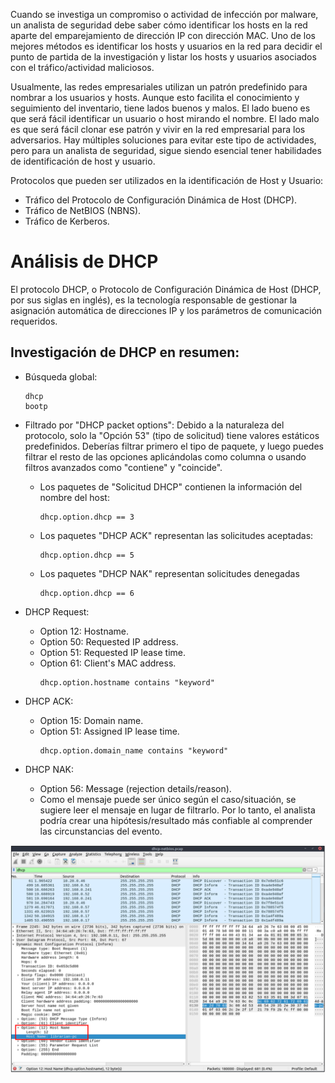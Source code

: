 

Cuando se investiga un compromiso o actividad de infección por malware, un analista de seguridad debe saber cómo identificar los hosts en la red aparte del emparejamiento de dirección IP con dirección MAC. Uno de los mejores métodos es identificar los hosts y usuarios en la red para decidir el punto de partida de la investigación y listar los hosts y usuarios asociados con el tráfico/actividad maliciosos.

Usualmente, las redes empresariales utilizan un patrón predefinido para nombrar a los usuarios y hosts. Aunque esto facilita el conocimiento y seguimiento del inventario, tiene lados buenos y malos. El lado bueno es que será fácil identificar un usuario o host mirando el nombre. El lado malo es que será fácil clonar ese patrón y vivir en la red empresarial para los adversarios. Hay múltiples soluciones para evitar este tipo de actividades, pero para un analista de seguridad, sigue siendo esencial tener habilidades de identificación de host y usuario.

Protocolos que pueden ser utilizados en la identificación de Host y Usuario:
- Tráfico del Protocolo de Configuración Dinámica de Host (DHCP).
- Tráfico de NetBIOS (NBNS).
- Tráfico de Kerberos.



# Análisis de DHCP
El protocolo DHCP, o Protocolo de Configuración Dinámica de Host (DHCP, por sus siglas en inglés), es la tecnología responsable de gestionar la asignación automática de direcciones IP y los parámetros de comunicación requeridos.

## Investigación de DHCP en resumen:
- Búsqueda global:
  ```
  dhcp
  bootp
  ```

- Filtrado por "DHCP packet options": Debido a la naturaleza del protocolo, solo la "Opción 53" (tipo de solicitud) tiene valores estáticos predefinidos. Deberías filtrar primero el tipo de paquete, y luego puedes filtrar el resto de las opciones aplicándolas como columna o usando filtros avanzados como "contiene" y "coincide".
  - Los paquetes de "Solicitud DHCP" contienen la información del nombre del host:
    ```
    dhcp.option.dhcp == 3
    ```
  
  - Los paquetes "DHCP ACK" representan las solicitudes aceptadas:
    ```
    dhcp.option.dhcp == 5
    ```
  
  - Los paquetes "DHCP NAK" representan solicitudes denegadas
    ```
    dhcp.option.dhcp == 6
    ```

- DHCP Request:
  - Option 12: Hostname.
  - Option 50: Requested IP address.
  - Option 51: Requested IP lease time.
  - Option 61: Client's MAC address.
    ```
    dhcp.option.hostname contains "keyword"
    ```

- DHCP ACK:
  - Option 15: Domain name.
  - Option 51: Assigned IP lease time.
    ```
    dhcp.option.domain_name contains "keyword"  
    ```

- DHCP NAK:
  - Option 56: Message (rejection details/reason).
  - Como el mensaje puede ser único según el caso/situación, se sugiere leer el mensaje en lugar de filtrarlo. Por lo tanto, el analista podría crear una hipótesis/resultado más confiable al comprender las circunstancias del evento.


![](capturas/wireshark-dhcp.png)



